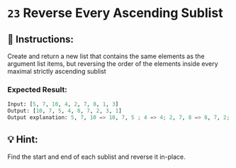 # `23` **Reverse Every Ascending Sublist**

## :pencil: Instructions:
Create and return a new list that contains the same elements as the argument list items, but
reversing the order of the elements inside every maximal strictly ascending sublist

### Expected Result:
```py
Input: [5, 7, 10, 4, 2, 7, 8, 1, 3]
Output: [10, 7, 5, 4, 8, 7, 2, 3, 1]
Output explanation: 5, 7, 10 => 10, 7, 5 ; 4 => 4; 2, 7, 8 => 8, 7, 2; 1, 3 => 3, 1
```

## :bulb: Hint:
Find the start and end of each sublist and reverse it in-place.
